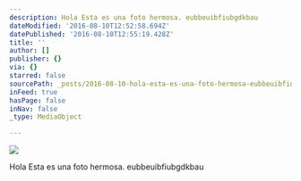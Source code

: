```yaml
---
description: Hola Esta es una foto hermosa. eubbeuibfiubgdkbau
dateModified: '2016-08-10T12:52:58.694Z'
datePublished: '2016-08-10T12:55:19.428Z'
title: ''
author: []
publisher: {}
via: {}
starred: false
sourcePath: _posts/2016-08-10-hola-esta-es-una-foto-hermosa-eubbeuibfiubgdkbau.md
inFeed: true
hasPage: false
inNav: false
_type: MediaObject

---
```

![](https://the-grid-user-content.s3-us-west-2.amazonaws.com/52f42243-66d3-4f05-81c3-54463ba5b924.jpg)

Hola Esta es una foto hermosa. eubbeuibfiubgdkbau